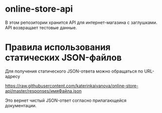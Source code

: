 # online-store-api
В этом репозитории хранится API для интернет-магазина с заглушками. API возвращает тестовые данные. 

# Правила использования статических JSON-файлов
Для получения статического JSON-ответа можно обращаться по URL-адресу 

https://raw.githubusercontent.com/katerinkaivanova/online-store-api/master/responses/имяФайла.json

Это вернет чистый JSON-ответ согласно прилагающейся документации.
